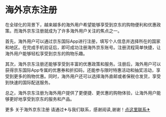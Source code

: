 # 海外京东注册

在全球化的背景下，越来越多的海外用户希望能够享受到京东的购物便利和优惠政策。而海外京东注册就成为了许多海外用户关注的焦点之一。

首先，海外用户可以通过京东国际App进行注册，填写个人信息并选择所在的国家和地区。在完成手机验证后，即可成功注册海外京东账号。注册流程简单快捷，让海外用户能够轻松享受到京东的购物乐趣。

其次，海外京东注册还能够享受到丰富的优惠政策和服务。注册后，海外用户可以获得京东国际App专属的优惠券和折扣码，还能参与限时特惠活动和抽奖活动，享受到更多的购物优惠。同时，海外用户还可以选择海外直邮或者保税仓发货，享受到快速的国际配送服务。

总之，海外京东注册为海外用户提供了更便捷、更优惠的购物体验，让海外用户能够更好地享受到京东的服务和产品。

更多 关于海外京东注册 请通过✈与我们联系，感谢阅读,谢谢！[点这里联系✈](https://w.k02.cc)